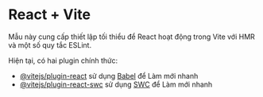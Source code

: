 # React + Vite

Mẫu này cung cấp thiết lập tối thiểu để React hoạt động trong Vite với HMR và một số quy tắc ESLint.

Hiện tại, có hai plugin chính thức:

- [@vitejs/plugin-react](https://github.com/vitejs/vite-plugin-react/blob/main/packages/plugin-react/README.md) sử dụng [Babel](https://babeljs.io/) để Làm mới nhanh
- [@vitejs/plugin-react-swc](https://github.com/vitejs/vite-plugin-react-swc) sử dụng [SWC](https://swc.rs/) để Làm mới nhanh
